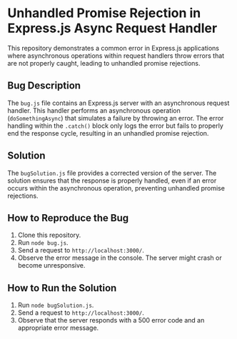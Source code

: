 # Unhandled Promise Rejection in Express.js Async Request Handler

This repository demonstrates a common error in Express.js applications where asynchronous operations within request handlers throw errors that are not properly caught, leading to unhandled promise rejections.

## Bug Description
The `bug.js` file contains an Express.js server with an asynchronous request handler.  This handler performs an asynchronous operation (`doSomethingAsync`) that simulates a failure by throwing an error. The error handling within the `.catch()` block only logs the error but fails to properly end the response cycle, resulting in an unhandled promise rejection.

## Solution
The `bugSolution.js` file provides a corrected version of the server. The solution ensures that the response is properly handled, even if an error occurs within the asynchronous operation, preventing unhandled promise rejections.

## How to Reproduce the Bug
1.  Clone this repository.
2.  Run `node bug.js`.
3.  Send a request to `http://localhost:3000/`.
4. Observe the error message in the console.  The server might crash or become unresponsive.

## How to Run the Solution
1.  Run `node bugSolution.js`.
2.  Send a request to `http://localhost:3000/`. 
3.  Observe that the server responds with a 500 error code and an appropriate error message.